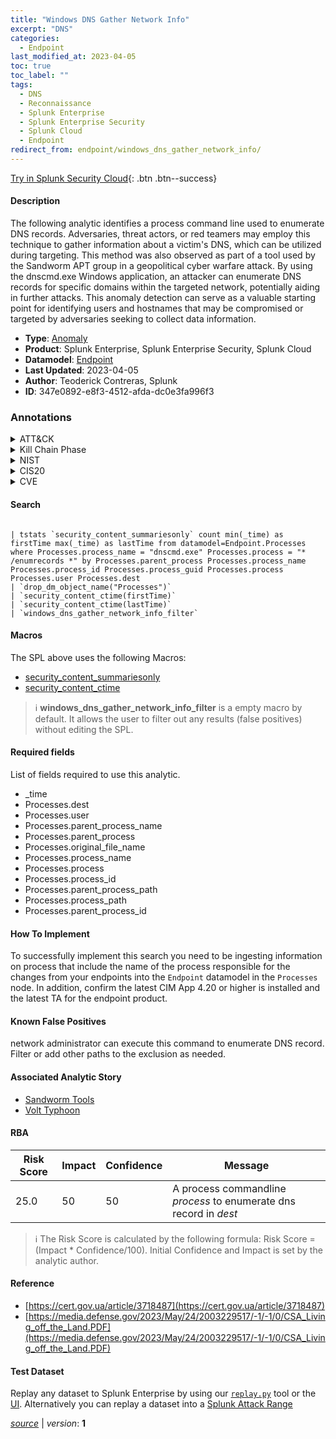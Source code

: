 ```yaml
---
title: "Windows DNS Gather Network Info"
excerpt: "DNS"
categories:
  - Endpoint
last_modified_at: 2023-04-05
toc: true
toc_label: ""
tags:
  - DNS
  - Reconnaissance
  - Splunk Enterprise
  - Splunk Enterprise Security
  - Splunk Cloud
  - Endpoint
redirect_from: endpoint/windows_dns_gather_network_info/
---
```




[Try in Splunk Security Cloud](https://www.splunk.com/en_us/cyber-security.html){: .btn .btn--success}

#### Description

The following analytic identifies a process command line used to enumerate DNS records. Adversaries, threat actors, or red teamers may employ this technique to gather information about a victim&#39;s DNS, which can be utilized during targeting. This method was also observed as part of a tool used by the Sandworm APT group in a geopolitical cyber warfare attack. By using the dnscmd.exe Windows application, an attacker can enumerate DNS records for specific domains within the targeted network, potentially aiding in further attacks. This anomaly detection can serve as a valuable starting point for identifying users and hostnames that may be compromised or targeted by adversaries seeking to collect data information.

- **Type**: [Anomaly](https://github.com/splunk/security_content/wiki/Detection-Analytic-Types)
- **Product**: Splunk Enterprise, Splunk Enterprise Security, Splunk Cloud
- **Datamodel**: [Endpoint](https://docs.splunk.com/Documentation/CIM/latest/User/Endpoint)
- **Last Updated**: 2023-04-05
- **Author**: Teoderick Contreras, Splunk
- **ID**: 347e0892-e8f3-4512-afda-dc0e3fa996f3

### Annotations
<details>
  <summary>ATT&CK</summary>

<div markdown="1">

#### [ATT&CK](https://attack.mitre.org/)

| ID          | Technique   | Tactic         |
| ----------- | ----------- |--------------- |
| [T1590.002](https://attack.mitre.org/techniques/T1590/002/) | DNS | Reconnaissance |

</div>
</details>


<details>
  <summary>Kill Chain Phase</summary>

<div markdown="1">

* Reconnaissance


</div>
</details>


<details>
  <summary>NIST</summary>

<div markdown="1">

* DE.AE



</div>
</details>

<details>
  <summary>CIS20</summary>

<div markdown="1">

* CIS 10



</div>
</details>

<details>
  <summary>CVE</summary>

<div markdown="1">


</div>
</details>


#### Search

```

| tstats `security_content_summariesonly` count min(_time) as firstTime max(_time) as lastTime from datamodel=Endpoint.Processes where Processes.process_name = "dnscmd.exe" Processes.process = "* /enumrecords *" by Processes.parent_process Processes.process_name Processes.process_id Processes.process_guid Processes.process Processes.user Processes.dest 
| `drop_dm_object_name("Processes")` 
| `security_content_ctime(firstTime)` 
| `security_content_ctime(lastTime)` 
| `windows_dns_gather_network_info_filter`
```

#### Macros
The SPL above uses the following Macros:
* [security_content_summariesonly](https://github.com/splunk/security_content/blob/develop/macros/security_content_summariesonly.yml)
* [security_content_ctime](https://github.com/splunk/security_content/blob/develop/macros/security_content_ctime.yml)

> :information_source:
> **windows_dns_gather_network_info_filter** is a empty macro by default. It allows the user to filter out any results (false positives) without editing the SPL.



#### Required fields
List of fields required to use this analytic.
* _time
* Processes.dest
* Processes.user
* Processes.parent_process_name
* Processes.parent_process
* Processes.original_file_name
* Processes.process_name
* Processes.process
* Processes.process_id
* Processes.parent_process_path
* Processes.process_path
* Processes.parent_process_id



#### How To Implement
To successfully implement this search you need to be ingesting information on process that include the name of the process responsible for the changes from your endpoints into the `Endpoint` datamodel in the `Processes` node. In addition, confirm the latest CIM App 4.20 or higher is installed and the latest TA for the endpoint product.
#### Known False Positives
network administrator can execute this command to enumerate DNS record. Filter or add other paths to the exclusion as needed.

#### Associated Analytic Story
* [Sandworm Tools](/stories/sandworm_tools)
* [Volt Typhoon](/stories/volt_typhoon)




#### RBA

| Risk Score  | Impact      | Confidence   | Message      |
| ----------- | ----------- |--------------|--------------|
| 25.0 | 50 | 50 | A process commandline $process$ to enumerate dns record in $dest$ |


> :information_source:
> The Risk Score is calculated by the following formula: Risk Score = (Impact * Confidence/100). Initial Confidence and Impact is set by the analytic author.


#### Reference

* [https://cert.gov.ua/article/3718487](https://cert.gov.ua/article/3718487)
* [https://media.defense.gov/2023/May/24/2003229517/-1/-1/0/CSA_Living_off_the_Land.PDF](https://media.defense.gov/2023/May/24/2003229517/-1/-1/0/CSA_Living_off_the_Land.PDF)



#### Test Dataset
Replay any dataset to Splunk Enterprise by using our [`replay.py`](https://github.com/splunk/attack_data#using-replaypy) tool or the [UI](https://github.com/splunk/attack_data#using-ui).
Alternatively you can replay a dataset into a [Splunk Attack Range](https://github.com/splunk/attack_range#replay-dumps-into-attack-range-splunk-server)




[*source*](https://github.com/splunk/security_content/tree/develop/detections/endpoint/windows_dns_gather_network_info.yml) \| *version*: **1**